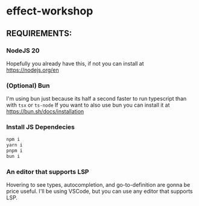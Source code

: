 # effect-workshop

## REQUIREMENTS:

### NodeJS 20

Hopefully you already have this, if not you can install at https://nodejs.org/en

### (Optional) Bun

I'm using bun just because its half a second faster to run typescript than with `tsx` or `ts-node`
If you want to also use bun you can install it at https://bun.sh/docs/installation

### Install JS Dependecies

```bash
npm i
yarn i
pnpm i
bun i
```

### An editor that supports LSP

Hovering to see types, autocompletion, and go-to-definition are gonna be price useful. I'll be using VSCode, but you can use any editor that supports LSP.

